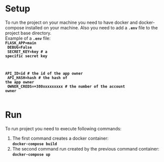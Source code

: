 # Setup
To run the project on your machine you need to have docker and docker-compose installed on your machine. 
Also you need to add a <code><b>.env</b></code> file to the project base directory.<br/>
Example of a <code><b>.env</b></code> file:<br/>
<code><b>FLASK_APP=main<br/>
DEBUG=False<br/>
SECRET_KEY=key # a specific secret key<br/>

API_ID=id # the id of the app owner<br/>
API_HASH=hash # the hash of the app owner<br/>
OWNER_CREDS=+380xxxxxxxxx # the number of the account owner<br/>
</b>
</code>
# Run
To run project you need to execute following commands:<br/>
1. The first command creates a docker container:<br/>
<code><b>docker-compose build</b></code>
2. The second command run created by the previous command container:<br/>
<code><b>docker-compose up</b></code>
